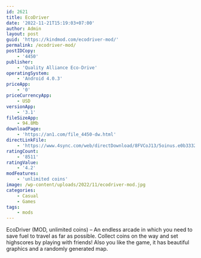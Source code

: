 ```yaml
---
id: 2621
title: EcoDriver
date: '2022-11-21T15:19:03+07:00'
author: Admin
layout: post
guid: 'https://kindmod.com/ecodriver-mod/'
permalink: /ecodriver-mod/
postIDCopy:
    - '4450'
publisher:
    - 'Quality Alliance Eco-Drive'
operatingSystem:
    - 'Android 4.0.3'
priceApp:
    - '0'
priceCurrencyApp:
    - USD
versionApp:
    - '3.1'
fileSizeApp:
    - 94.8Mb
downloadPage:
    - 'https://an1.com/file_4450-dw.html'
directLinkFile:
    - 'https://www.4sync.com/web/directDownload/8FVCoJ13/5oinus.e0b33323b49d445facbc1b2d2db7a8b1'
ratingCount:
    - '8511'
ratingValue:
    - '4.2'
modFeatures:
    - 'unlimited coins'
image: /wp-content/uploads/2022/11/ecodriver-mod.jpg
categories:
    - Casual
    - Games
tags:
    - mods
---
```


EcoDriver (MOD, unlimited coins) – An endless arcade in which you need to save fuel to travel as far as possible. Collect coins on the way and set highscores by playing with friends! Also you like the game, it has beautiful graphics and a randomly generated map.